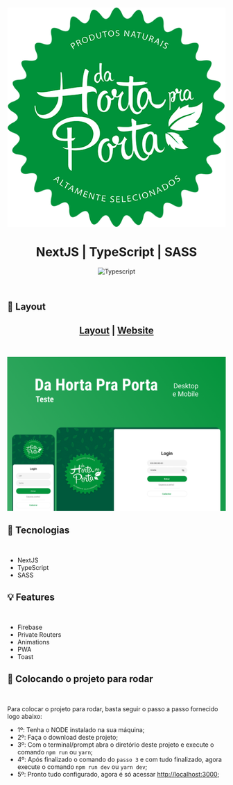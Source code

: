 <br/>
<br/>
<h1 align="center">
  <img src=".github/assets/logo.png" alt="Da Horta Pra Porta">
  <br/>
  <br/>
  NextJS | TypeScript | SASS
</h1>

<p align="center">
  <img alt="Typescript" src="https://img.shields.io/badge/Main%20lenguage-Typescript-%232F74C0" /> <br />
</p> 
<br />

## :camera_flash: Layout

<h2 align="center">
<a href="https://www.figma.com/file/5jmTiTI6mgcspjjr0Sriw5/Da-Horta-pra-Porta?node-id=0%3A1">
Layout</a> | <a href="https://da-horta-pra-porta.vercel.app/">
Website</a>
</h2>
<br />

[![Capa Da Horta Pra Porta](.github/assets/Capa.png)](https://www.figma.com/file/5jmTiTI6mgcspjjr0Sriw5/Da-Horta-pra-Porta?node-id=0%3A1)

## :rocket: Tecnologias

<br/>

- NextJS
- TypeScript
- SASS

## :bulb: Features

<br/>

- Firebase
- Private Routers
- Animations
- PWA
- Toast

## :wrench: Colocando o projeto para rodar

<br />

Para colocar o projeto para rodar, basta seguir o passo a passo fornecido logo abaixo:

- 1º: Tenha o NODE instalado na sua máquina;
- 2º: Faça o download deste projeto;
- 3º: Com o terminal/prompt abra o diretório deste projeto e execute o comando `npm run` ou `yarn`;
- 4º: Após finalizado o comando do `passo 3` e com tudo finalizado, agora execute o comando `npm run dev` ou `yarn dev`;
- 5º: Pronto tudo configurado, agora é só acessar [http://localhost:3000](http://localhost:3000);
